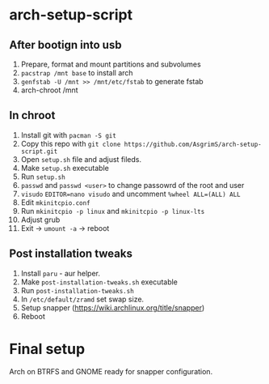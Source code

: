 # arch-setup-script

## After bootign into usb
1. Prepare, format and mount partitions and subvolumes
2. `pacstrap /mnt base` to install arch
3. `genfstab -U /mnt >> /mnt/etc/fstab` to generate fstab
4. arch-chroot /mnt

## In chroot
1. Install git with `pacman -S git`
2. Copy this repo with `git clone https://github.com/AsgrimS/arch-setup-script.git`
3. Open `setup.sh` file and adjust fileds.
4. Make `setup.sh` executable
5. Run `setup.sh`
6. `passwd` and `passwd <user>` to change passowrd of the root and user
7. `visudo` `EDITOR=nano visudo` and uncomment `%wheel ALL=(ALL) ALL`
8. Edit `mkinitcpio.conf`
9. Run `mkinitcpio -p linux` and `mkinitcpio -p linux-lts` 
10. Adjust grub
11. Exit -> `umount -a` -> reboot

## Post installation tweaks
1. Install `paru` - aur helper.
2. Make `post-installation-tweaks.sh` executable
3. Run `post-installation-tweaks.sh`
4. In `/etc/default/zramd` set swap size.
5. Setup snapper (https://wiki.archlinux.org/title/snapper)
5. Reboot

# Final setup
Arch on BTRFS and GNOME ready for snapper configuration.